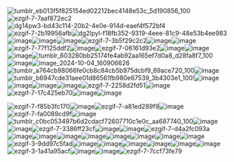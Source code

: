 ![tumblr_eb013f5f825154ed02212bec4148e53c_5d190856_100](https://github.com/user-attachments/assets/6342c730-d8d6-49b2-ba5e-8aebc6105624)![ezgif-7-7aaf872ec2](https://github.com/user-attachments/assets/80f1466d-275d-40ed-83b6-dbaa05e58618)![dg14pw3-bd43c114-20b2-4e0e-914d-eaef4f572bf4](https://github.com/user-attachments/assets/540ade20-6e9d-4e53-b816-52c6ab151d21)![ezgif-7-2b19956afb](https://github.com/user-attachments/assets/c1eba8bc-ec13-4033-9562-e7137647efe6)![dg2lpyl-f18fb352-9319-4eee-81c9-48e53b4ee983](https://github.com/user-attachments/assets/30739ded-75d4-4b9b-bc8a-880d453bdbbc)![image](https://github.com/user-attachments/assets/e36f544e-b618-48e1-b71e-b23236a4e39d)![image](https://github.com/user-attachments/assets/9cc3b687-723d-4531-a821-e94a8b99f69b)![image](https://github.com/user-attachments/assets/495aafd3-f953-4fa1-aecd-3f7e18144649)![ezgif-7-3b5f29c2c2](https://github.com/user-attachments/assets/f4d5fde4-b510-454d-969d-d47d61cf6fdc)![image](https://github.com/user-attachments/assets/8bc59d73-4e85-4383-957a-eba3a58663a0)![image](https://github.com/user-attachments/assets/5e36380c-3081-4ca3-b28a-e1c4f5ed534a)![ezgif-7-77f125ddf2](https://github.com/user-attachments/assets/53b4d055-ec2e-4bbd-94ba-a4ff59748901)![image](https://github.com/user-attachments/assets/230cb49a-fe1f-418a-8e66-05380338b89e)![ezgif-7-06161d93e2](https://github.com/user-attachments/assets/ff629ff4-4175-4101-bda6-3e02aff2f605)![image](https://github.com/user-attachments/assets/725f2d9d-615c-4a1f-a7f9-127d49e36882)![image](https://github.com/user-attachments/assets/4b6570b0-640b-4211-a790-c696a7a903aa)![image](https://github.com/user-attachments/assets/1bc0a440-7484-4420-a3ee-7a4cb98fc1e0)![tumblr_603280bb25174fe4ab92aa165ef7d0a8_d28fa8f7_100](https://github.com/user-attachments/assets/74905534-9996-49b7-85fa-49679be9dac5)![image](https://github.com/user-attachments/assets/c9ed8fc6-78a5-48df-9a61-c96e1a643de0)![image_2024-10-04_160906626](https://github.com/user-attachments/assets/38da4b2b-faee-4126-b637-b45c343da062)![tumblr_a764cb98066fe0cb8c84cb5b975dcbf9_69ace720_100](https://github.com/user-attachments/assets/5545ad2c-21e9-4791-a08e-0919667bc57b)![image](https://github.com/user-attachments/assets/a425a994-adcb-40fd-b80d-4c569101a49c)![tumblr_b6947cde31aee01d86561fb980e67539_3b4303e1_100](https://github.com/user-attachments/assets/68cb0507-ace5-4a87-b2ed-4b3c5ddf0745)!![image](https://github.com/user-attachments/assets/f0529f48-0abf-4314-a0aa-5e523251b451)![image](https://github.com/user-attachments/assets/753eb006-276f-4946-8c00-13805fc54a07)![image](https://github.com/user-attachments/assets/8ea66dbc-ddd4-408d-8299-3becae6b067e)![image](https://github.com/user-attachments/assets/081d64de-63a2-48b5-aabf-cd2fff4b12a3)![ezgif-7-2258d2fd51](https://github.com/user-attachments/assets/2762dd3e-9b54-43a8-a19b-5a6cda96b574)![image](https://github.com/user-attachments/assets/c68f527d-eddb-4d6f-bea3-468be7bca48d)![ezgif-7-17c425eb70](https://github.com/user-attachments/assets/18ddb224-59a5-4f7a-aeeb-490a8adfa029)![image](https://github.com/user-attachments/assets/95894f38-f8b3-4aa5-aeb8-b303b57788b8)![image](https://github.com/user-attachments/assets/91753e56-e101-4c37-adf4-b87c6dafa35a)






![ezgif-7-f85b3fc170](https://github.com/user-attachments/assets/9769d5f9-9f3d-4e78-b22e-afeb8dec5c3c)![image](https://github.com/user-attachments/assets/9d791537-e4ca-42eb-bd14-b26b123453fc)![ezgif-7-a81ed289f9](https://github.com/user-attachments/assets/256b654d-73a6-4aaa-874e-19ff37cc0116)![image](https://github.com/user-attachments/assets/7b87ab6c-9f20-4a66-9ac7-c3b67f261a5f)![ezgif-7-fa0089cd9f](https://github.com/user-attachments/assets/d5580ecd-2233-44e7-b860-9e86ee7b459a)![image](https://github.com/user-attachments/assets/e864d96b-ee3c-4339-bbe7-e51685642318)![tumblr_c0bc053497b6d2cdacf72607710c1e0c_aa687740_100](https://github.com/user-attachments/assets/545d8d10-9a58-4b62-89e6-ddf5cc058dcf)![image](https://github.com/user-attachments/assets/dfb5b37e-b32a-4c9b-83fa-bb98e3f6dabf)![image](https://github.com/user-attachments/assets/48c03e34-dafc-49d2-87ba-f88d8a32db9c)![ezgif-7-3386ff23cf](https://github.com/user-attachments/assets/8e0a22fa-e70f-4157-bfe2-58d54b3ec3ce)![image](https://github.com/user-attachments/assets/96dbb14f-7546-4dd2-a699-c29f946fe991)![image](https://github.com/user-attachments/assets/eba5d660-f308-4e09-94c5-d60575905b70)![ezgif-7-d4a2fc093a](https://github.com/user-attachments/assets/0713059a-9d74-4ae5-9b1c-c99a871da63f)![image](https://github.com/user-attachments/assets/4424aef1-950c-4100-87c6-8261fc5853fa)![image](https://github.com/user-attachments/assets/d46efc0e-8bf0-4ae1-bcd5-148069716ba3)![image](https://github.com/user-attachments/assets/bd4c3806-c7e4-4704-80d9-6d68d641a1a0)![image](https://github.com/user-attachments/assets/3d4e3e9c-babc-4958-935f-6de2baebd84b)![image](https://github.com/user-attachments/assets/216c2c00-13bf-4e62-8345-5a4dd15801da)![image](https://github.com/user-attachments/assets/290276b3-6096-493e-8ae1-08e7dc359761)![image](https://github.com/user-attachments/assets/db9d5802-9515-495a-aa40-16df6ee83a43)![image](https://github.com/user-attachments/assets/9ac496f2-596d-424e-b7eb-fbbbb4325c73)![ezgif-3-9dd97c5fad](https://github.com/user-attachments/assets/f616f63d-1bc2-4f72-95b5-eeb21d2f8f05)![image](https://github.com/user-attachments/assets/6d128f71-f700-4d69-a661-274787e2378f)![image](https://github.com/user-attachments/assets/c38c1e0c-d127-4b3c-a9e3-dbacf6512dcd)![image](https://github.com/user-attachments/assets/0eba987b-338f-435e-9670-2d497967aeab)![image](https://github.com/user-attachments/assets/0e48153c-d014-4d80-abbb-0a5374c382a6)![image](https://github.com/user-attachments/assets/c191fe25-e81f-4a9f-9ea7-ef0fa8cdf42d)![image](https://github.com/user-attachments/assets/7770834d-794e-405a-8d40-bd4f065cbff6)![ezgif-3-1a41a95acf](https://github.com/user-attachments/assets/d891ea05-9723-4a46-b4e0-daa6b97a59d0)![image](https://github.com/user-attachments/assets/1b870fc2-f529-4a65-8247-a2b8a2bec3c7)![image](https://github.com/user-attachments/assets/7e8f2dd3-8a17-4f09-aa55-3ecbee105c8d)![ezgif-7-7ccf73fe79](https://github.com/user-attachments/assets/c2946a77-95dd-4068-b48d-fa503ece0d26)



























































